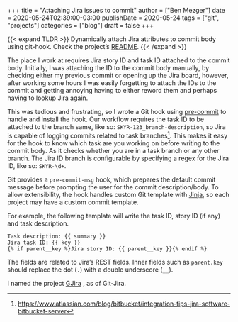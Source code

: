 +++
title = "Attaching Jira issues to commit"
author = ["Ben Mezger"]
date = 2020-05-24T02:39:00-03:00
publishDate = 2020-05-24
tags = ["git", "projects"]
categories = ["blog"]
draft = false
+++

{{< expand TLDR >}}
Dynamically attach Jira attributes to commit body using git-hook.
Check the project&rsquo;s [README](https://github.com/benmezger/gjira/).
{{< /expand >}}

The place I work at requires Jira story ID and task ID attached to the commit
body. Initially, I was attaching the ID to the commit body manually, by checking
either my previous commit or opening up the Jira board, however, after working
some hours I was easily forgetting to attach the IDs to the commit and getting
annoying having to either reword them and perhaps having to lookup Jira again.

This was tedious and frustrating, so I wrote a Git hook using [pre-commit](https://pre-commit.com) to
handle and install the hook. Our workflow requires the task ID to be attached to
the branch same, like so: `SKYR-123_branch-description`, so Jira is capable of
logging commits related to task branches[^fn:1].
This makes it easy for the hook to know which task are you working on before
writing to the commit body. As it checks whether you are in a task branch or any
other branch. The Jira ID branch is configurable by specifying a regex for the
Jira ID, like so: `SKYR-\d+`.

Git provides a `pre-commit-msg` hook, which prepares the default commit message
before prompting the user for the commit description/body. To allow
extensibility, the hook handles custom Git template with [Jinja](https://jinja.palletsprojects.com/en/2.11.x/templates/), so each project
may have a custom commit template.

For example, the following template will write the task ID, story ID (if any)
and task description.

```text
Task description: {{ summary }}
Jira task ID: {{ key }}
{% if parent__key %}Jira story ID: {{ parent__key }}{% endif %}
```

The fields are related to Jira&rsquo;s REST fields. Inner fields such as `parent.key`
should replace the dot (`.`) with a double underscore (`__`).

I named the project [GJira](https://github.com/benmezger/gjira/) , as of Git-Jira.

[^fn:1]: <https://www.atlassian.com/blog/bitbucket/integration-tips-jira-software-bitbucket-server>
